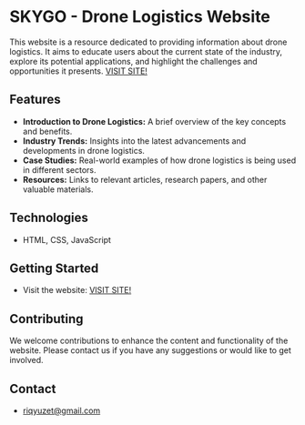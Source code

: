 # SKYGO - Drone Logistics Website

This website is a resource dedicated to providing information about drone logistics. It aims to educate users about the current state of the industry, explore its potential applications, and highlight the challenges and opportunities it presents. [VISIT SITE!](https://qyuzet.github.io/html-css-skygo/)

## Features

* **Introduction to Drone Logistics:** A brief overview of the key concepts and benefits.
* **Industry Trends:**  Insights into the latest advancements and developments in drone logistics.
* **Case Studies:** Real-world examples of how drone logistics is being used in different sectors.
* **Resources:** Links to relevant articles, research papers, and other valuable materials.

## Technologies

* HTML, CSS, JavaScript

## Getting Started

* Visit the website: [VISIT SITE!](https://qyuzet.github.io/html-css-skygo/)

## Contributing

We welcome contributions to enhance the content and functionality of the website. Please contact us if you have any suggestions or would like to get involved.

## Contact

* riqyuzet@gmail.com
